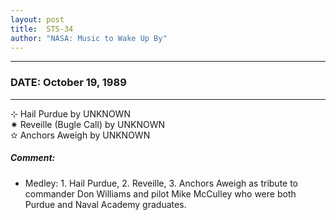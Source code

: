 ```yaml
---
layout: post
title:  STS-34
author: "NASA: Music to Wake Up By"
---
```


----
### DATE: October 19, 1989
----
⊹ Hail Purdue by UNKNOWN  &nbsp;<br />✷ Reveille (Bugle Call) by UNKNOWN  &nbsp;<br />✫ Anchors Aweigh by UNKNOWN

##### Comment:
* Medley: 1. Hail Purdue, 2. Reveille, 3. Anchors Aweigh as tribute to commander Don Williams and pilot Mike McCulley who were both Purdue and Naval Academy graduates.

